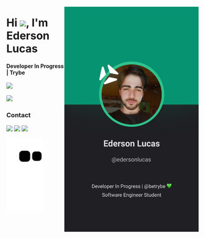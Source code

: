 
<a href='https://edersonlucas.vercel.app/' target='_blank'><img align="right" height="590em" src="https://raw.githubusercontent.com/edersonlucas/edersonlucas/8d81430e3d4820a95c4f938be9c9e8655818e0fa/Github%20Profile.svg"/></a>
<h1 align="left">Hi <img src="https://raw.githubusercontent.com/kaueMarques/kaueMarques/master/hi.gif" width="30px">, I'm Ederson Lucas</h1>
  <h4>Developer In Progress | Trybe</h4>
<p align="left"> <img height="180em" src="https://github-readme-stats.vercel.app/api/top-langs/?username=edersonlucas&layout=compact&langs_count=7&theme=tokyonight"/> </p>
  <p align="left"> <img height="180em" src="https://github-readme-stats.vercel.app/api?username=edersonlucas&show_icons=true&theme=tokyonight&include_all_commits=true&count_private=true"/> </p>
  
  
  ### Contact
  <div> 
    <a href="https://www.linkedin.com/in/edersonlucas" target="_blank"><img src="https://img.shields.io/badge/-LinkedIn-%230077B5?style=for-the-badge&logo=linkedin&logoColor=white" target="_blank"></a> 
  <a href = "mailto:edersonlucas@outlook.com.br"><img src="https://img.shields.io/badge/Microsoft_Outlook-0078D4?style=for-the-badge&logo=microsoft-outlook&logoColor=white" target="_blank"></a>
     <a href="https://instagram.com/oedersonlucas" target="_blank"><img src="https://img.shields.io/badge/-Instagram-%23E4405F?style=for-the-badge&logo=instagram&logoColor=white" target="_blank"></a>
    
  
 
  ![Snake animation](https://github.com/edersonlucas/edersonlucas/blob/output/github-contribution-grid-snake.svg)
 
</div>




